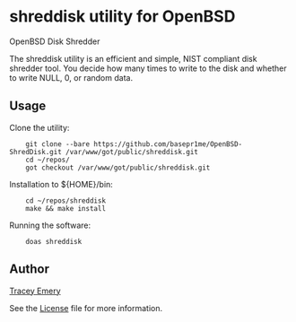 # shreddisk utility for OpenBSD

OpenBSD Disk Shredder

The shreddisk utility is an efficient and simple, NIST compliant disk shredder
tool. You decide how many times to write to the disk and whether to write NULL,
0, or random data.

Usage
-----

Clone the utility:

		git clone --bare https://github.com/basepr1me/OpenBSD-ShredDisk.git /var/www/got/public/shreddisk.git
		cd ~/repos/
		got checkout /var/www/got/public/shreddisk.git

Installation to ${HOME}/bin:

		cd ~/repos/shreddisk
		make && make install

Running the software:

		doas shreddisk

Author
------

[Tracey Emery](https://github.com/basepr1me/)

See the [License](LICENSE.md) file for more information.
